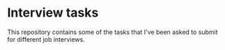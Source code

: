 # Interview tasks

This repository contains some of the tasks that I've been asked to submit for different job interviews.